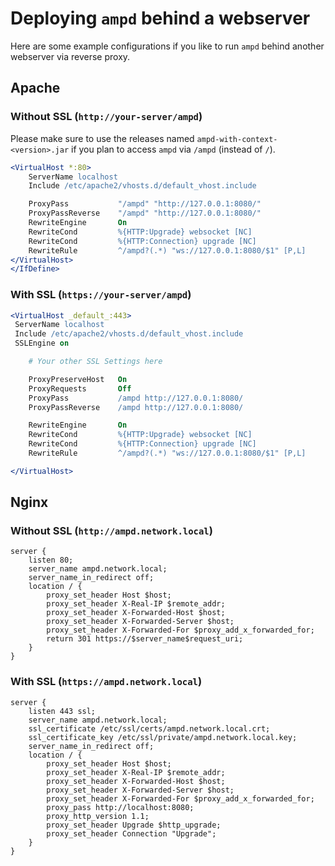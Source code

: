 # Deploying `ampd` behind a webserver

Here are some example configurations if you like to run `ampd` behind another webserver via reverse proxy.

## Apache

### Without SSL (`http://your-server/ampd`)

Please make sure to use the releases named `ampd-with-context-<version>.jar` if you plan to access
`ampd` via `/ampd` (instead of `/`).

```apache
<VirtualHost *:80>
    ServerName localhost
    Include /etc/apache2/vhosts.d/default_vhost.include

    ProxyPass           "/ampd" "http://127.0.0.1:8080/"
    ProxyPassReverse    "/ampd" "http://127.0.0.1:8080/"
    RewriteEngine       On
    RewriteCond         %{HTTP:Upgrade} websocket [NC]
    RewriteCond         %{HTTP:Connection} upgrade [NC]
    RewriteRule         ^/ampd?(.*) "ws://127.0.0.1:8080/$1" [P,L]
</VirtualHost>
</IfDefine>
```

### With SSL (`https://your-server/ampd`)

```apache
<VirtualHost _default_:443>
 ServerName localhost
 Include /etc/apache2/vhosts.d/default_vhost.include
 SSLEngine on

    # Your other SSL Settings here

    ProxyPreserveHost   On
    ProxyRequests       Off
    ProxyPass           /ampd http://127.0.0.1:8080/
    ProxyPassReverse    /ampd http://127.0.0.1:8080/

    RewriteEngine       On
    RewriteCond         %{HTTP:Upgrade} websocket [NC]
    RewriteCond         %{HTTP:Connection} upgrade [NC]
    RewriteRule         ^/ampd?(.*) "ws://127.0.0.1:8080/$1" [P,L] 

</VirtualHost>
```

## Nginx

### Without SSL (`http://ampd.network.local`)

```nginx
server {
    listen 80;
    server_name ampd.network.local;
    server_name_in_redirect off;
    location / {
        proxy_set_header Host $host;
        proxy_set_header X-Real-IP $remote_addr;
        proxy_set_header X-Forwarded-Host $host;
        proxy_set_header X-Forwarded-Server $host;
        proxy_set_header X-Forwarded-For $proxy_add_x_forwarded_for;
        return 301 https://$server_name$request_uri;
    }
}
```

### With SSL (`https://ampd.network.local`)

```nginx
server {
    listen 443 ssl;
    server_name ampd.network.local;
    ssl_certificate /etc/ssl/certs/ampd.network.local.crt;
    ssl_certificate_key /etc/ssl/private/ampd.network.local.key;
    server_name_in_redirect off;
    location / {
        proxy_set_header Host $host;
        proxy_set_header X-Real-IP $remote_addr;
        proxy_set_header X-Forwarded-Host $host;
        proxy_set_header X-Forwarded-Server $host;
        proxy_set_header X-Forwarded-For $proxy_add_x_forwarded_for;
        proxy_pass http://localhost:8080;
        proxy_http_version 1.1;
        proxy_set_header Upgrade $http_upgrade;
        proxy_set_header Connection "Upgrade";
    }
}
```
